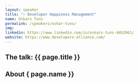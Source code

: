 ```yaml
---
layout: speaker
title: "⚡ Developer Happiness Management"
name: Oskars Tuns
permalink: /speakers/oskar-tuns/
img:
linkedin: https://www.linkedin.com/in/oskars-tuns-44b1961/
website: https://www.developers-alliance.com/
---
```


## The talk: {{ page.title }}

## About { page.name }}

